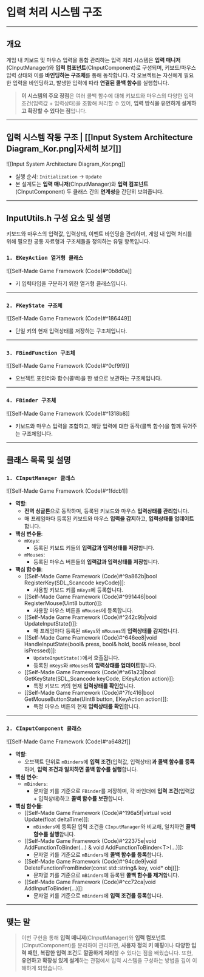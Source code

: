 # **입력 처리 시스템 구조**
---
## **개요**
게임 내 키보드 및 마우스 입력을 통합 관리하는 입력 처리 시스템은 **입력 매니저**(CInputManager)와 **입력 컴포넌트**(CInputComponent)로 구성되며, 키보드/마우스 입력 상태와 이를 **바인딩하는 구조체**를 통해 동작합니다. 각 오브젝트는 자신에게 필요한 입력을 바인딩하고, 발생한 입력에 따라 **연결된 콜백 함수**를 실행합니다. 

> **이 시스템의 주요 장점**은 여러 콜백 함수에 대해 키보드와 마우스의 다양한 입력 조건(입력값 + 입력상태)을 조합해 처리할 수 있어, **입력 방식을 유연하게 설계하고 확장할 수 있다는 점**입니다.
---
## **입력 시스템 작동 구조 | [[Input System Architecture Diagram_Kor.png|자세히 보기]]**
![[Input System Architecture Diagram_Kor.png]]

- 실행 순서: `Initialization` → `Update`
- 본 설계도는 **입력 매니저**(CInputManager)와 **입력 컴포넌트**(CInputComponent) 두 클래스 간의 **연계성**을 간단히 보여줍니다.

---
## **InputUtils.h 구성 요소 및 설명**
키보드와 마우스의 입력값, 입력상태, 이벤트 바인딩을 관리하며, 게임 내 입력 처리를 위해 필요한 공통 자료형과 구조체들을 정의하는 유틸 항목입니다.
### `1. EKeyAction 열거형 클래스`
![[Self-Made Game Framework (Code)#^0b8d0a]]
- 키 입력타입을 구분하기 위한 열거형 클래스입니다.
---
### `2. FKeyState 구조체`
![[Self-Made Game Framework (Code)#^186449]]
- 단일 키의 현재 입력상태를 저장하는 구조체입니다.
---
### `3. FBindFunction 구조체`
![[Self-Made Game Framework (Code)#^0cf9f9]]
- 오브젝트 포인터와 함수(콜백)을 한 쌍으로 보관하는 구조체입니다.
---
### `4. FBinder 구조체`
![[Self-Made Game Framework (Code)#^1318b8]]
- 키보드와 마우스 입력을 조합하고, 해당 입력에 대한 동작(콜백 함수)을 함께 묶어주는 구조체입니다.
---
## **클래스 목록 및 설명**
### `1. CInputManager 클래스`
![[Self-Made Game Framework (Code)#^1fdcb1]]
- **역할**:
	- **전역 싱글톤**으로 동작하며, 등록된 키보드와 마우스 **입력상태를 관리**합니다.
	- 매 프레임마다 등록된 키보드와 마우스 **입력을 감지**하고, **입력상태를 업데이트**합니다.
- **핵심 변수들**:
	- `mKeys`:
		- 등록된 키보드 키들의 **입력값과 입력상태를 저장**합니다.
	- `mMouses`:
		- 등록된 마우스 버튼들의 **입력값과 입력상태를 저장**합니다.
- **핵심 함수들**:
	- [[Self-Made Game Framework (Code)#^9a862b|bool RegisterKey(SDL_Scancode keyCode)]]:
		- 사용할 키보드 키를 `mKeys`에 등록합니다.
	- [[Self-Made Game Framework (Code)#^991446|bool RegisterMouse(Uint8 button)]]:
		- 사용할 마우스 버튼을 `mMouses`에 등록합니다.
	- [[Self-Made Game Framework (Code)#^242c9b|void UpdateInputState()]]:
		- 매 프레임마다 등록된 `mKeys`와 `mMouses`의 **입력상태를 감지**합니다.
	- [[Self-Made Game Framework (Code)#^646ee8|void HandleInputState(bool& press, bool& hold, bool& release, bool isPressed)]]:
		- `UpdateInputState()`에서 호출됩니다.
		- 등록된 `mKeys`와 `mMouses`의 **입력상태를 업데이트**합니다.
	- [[Self-Made Game Framework (Code)#^a61a23|bool GetKeyState(SDL_Scancode keyCode, EKeyAction action)]]:
		- 특정 키보드 키의 현재 **입력상태를 확인**합니다.
	- [[Self-Made Game Framework (Code)#^7fc416|bool GetMouseButtonState(Uint8 button, EKeyAction action)]]:
		- 특정 마우스 버튼의 현재 **입력상태를 확인**합니다.
---
### `2. CInputComponent 클래스`
![[Self-Made Game Framework (Code)#^a6482f]]
- **역할**:
	- 오브젝트 단위로 `mBinders`에 **입력 조건**(입력값, 입력상태)**과 콜백 함수를 등록**하며, **입력 조건과 일치하면 콜백 함수를 실행**합니다.
- **핵심 변수**:
	- `mBinders`:
		- 문자열 키를 기준으로 `FBinder`를 저장하며, 각 바인더에 **입력 조건**(입력값 + 입력상태)하고 **콜백 함수를 보관**합니다.
- **핵심 함수들**:
	- [[Self-Made Game Framework (Code)#^196a5f|virtual void Update(float deltaTime)]]:
		- `mBinders`에 등록된 입력 조건을 `CInputManager`와 비교해, 일치하면 **콜백 함수를 실행**합니다.
	- [[Self-Made Game Framework (Code)#^22375e|void AddFunctionToBinder(...) & void AddFunctionToBinder\<T\>(...)]]:
		- 문자열 키를 기준으로 `mBinders`에 **콜백 함수를 등록**합니다.
	- [[Self-Made Game Framework (Code)#^94cde9|void DeleteFunctionFromBinder(const std::string& key, void* obj)]]:
		- 문자열 키를 기준으로 `mBinders`에 등록된 **콜백 함수를 제거**합니다.
	- [[Self-Made Game Framework (Code)#^cc72ca|void AddInputToBinder(...)]]:
		- 문자열 키를 기준으로 `mBinders`에 **입력 조건를 등록**합니다.
---
## **맺는 말**

> 이번 구현을 통해 **입력 매니저**(CInputManager)와 **입력 컴포넌트**(CInputComponent)를 분리하여 관리하면, **사용자 정의 키 매핑**이나 **다양한 입력 패턴, 복잡한 입력 조건**도 **깔끔하게 처리**할 수 있다는 점을 배웠습니다. 또한, **유연하고 확장성 있게 설계**하는 관점에서 입력 시스템을 구성하는 방법을 깊이 이해하게 되었습니다.